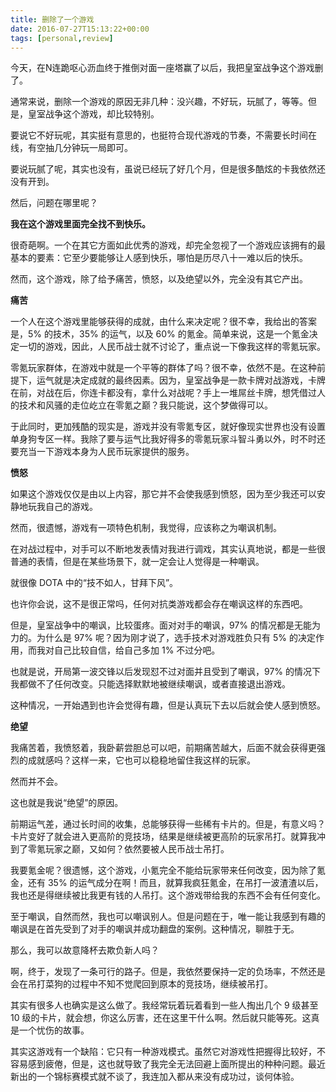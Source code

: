 ```yaml
---
title: 删除了一个游戏
date: 2016-07-27T15:13:22+00:00
tags: [personal,review]
---
```


今天，在N连跪呕心沥血终于推倒对面一座塔赢了以后，我把皇室战争这个游戏删了。

通常来说，删除一个游戏的原因无非几种：没兴趣，不好玩，玩腻了，等等。但是，皇室战争这个游戏，却比较特别。

要说它不好玩呢，其实挺有意思的，也挺符合现代游戏的节奏，不需要长时间在线，有空抽几分钟玩一局即可。

要说玩腻了呢，其实也没有，虽说已经玩了好几个月，但是很多酷炫的卡我依然还没有开到。

然后，问题在哪里呢？

<!-- more -->

**我在这个游戏里面完全找不到快乐。**

很奇葩啊。一个在其它方面如此优秀的游戏，却完全忽视了一个游戏应该拥有的最基本的要素：它至少要能够让人感到快乐，哪怕是历尽八十一难以后的快乐。

然而，这个游戏，除了给予痛苦，愤怒，以及绝望以外，完全没有其它产出。

**痛苦**

一个人在这个游戏里能够获得的成就，由什么来决定呢？很不幸，我给出的答案是，5% 的技术，35% 的运气，以及 60% 的氪金。简单来说，这是一个氪金决定一切的游戏，因此，人民币战士就不讨论了，重点说一下像我这样的零氪玩家。

零氪玩家群体，在游戏中就是一个平等的群体了吗？很不幸，依然不是。在这种前提下，运气就是决定成就的最终因素。因为，皇室战争是一款卡牌对战游戏，卡牌在前，对战在后，你连卡都没有，拿什么对战呢？手上一堆屌丝卡牌，想凭借过人的技术和风骚的走位屹立在零氪之巅？我只能说，这个梦做得可以。

于此同时，更加残酷的现实是，游戏并没有零氪专区，就好像现实世界也没有设置单身狗专区一样。我除了要与运气比我好得多的零氪玩家斗智斗勇以外，时不时还要充当一下游戏本身为人民币玩家提供的服务。

**愤怒**

如果这个游戏仅仅是由以上内容，那它并不会使我感到愤怒，因为至少我还可以安静地玩我自己的游戏。

然而，很遗憾，游戏有一项特色机制，我觉得，应该称之为嘲讽机制。

在对战过程中，对手可以不断地发表情对我进行调戏，其实认真地说，都是一些很普通的表情，但是在某些场景下，就一定会让人觉得是一种嘲讽。

就很像 DOTA 中的“技不如人，甘拜下风”。

也许你会说，这不是很正常吗，任何对抗类游戏都会存在嘲讽这样的东西吧。

但是，皇室战争中的嘲讽，比较蛋疼。面对对手的嘲讽，97% 的情况都是无能为力的。为什么是 97% 呢？因为刚才说了，选手技术对游戏胜负只有 5% 的决定作用，而我对自己比较自信，给自己多加 1% 不过分吧。

也就是说，开局第一波交锋以后发现怼不过对面并且受到了嘲讽，97% 的情况下我都做不了任何改变。只能选择默默地被继续嘲讽，或者直接退出游戏。

这种情况，一开始遇到也许会觉得有趣，但是认真玩下去以后就会使人感到愤怒。

**绝望**

我痛苦着，我愤怒着，我卧薪尝胆总可以吧，前期痛苦越大，后面不就会获得更强烈的成就感吗？这样一来，它也可以稳稳地留住我这样的玩家。

然而并不会。

这也就是我说“绝望”的原因。

前期运气差，通过长时间的收集，总能够获得一些稀有卡片的。但是，有意义吗？卡片变好了就会进入更高阶的竞技场，结果是继续被更高阶的玩家吊打。就算我冲到了零氪玩家之巅，又如何？依然要被人民币战士吊打。

我要氪金呢？很遗憾，这个游戏，小氪完全不能给玩家带来任何改变，因为除了氪金，还有 35% 的运气成分在啊！而且，就算我疯狂氪金，在吊打一波渣渣以后，我也还是得继续被比我更有钱的人吊打。这个游戏带给我的东西不会有任何变化。

至于嘲讽，自然而然，我也可以嘲讽别人。但是问题在于，唯一能让我感到有趣的嘲讽是在首先受到了对手的嘲讽并成功翻盘的案例。这种情况，聊胜于无。

那么，我可以故意降杯去欺负新人吗？

啊，终于，发现了一条可行的路子。但是，我依然要保持一定的负场率，不然还是会在吊打菜狗的过程中不知不觉爬回到原本的竞技场，继续被吊打。

其实有很多人也确实是这么做了。我经常玩着玩着看到一些人掏出几个 9 级甚至 10 级的卡片，就会想，你这么厉害，还在这里干什么啊。然后就只能等死。这真是一个忧伤的故事。

其实这游戏有一个缺陷：它只有一种游戏模式。虽然它对游戏性把握得比较好，不容易感到疲倦，但是，这也就导致了我完全无法回避上面所提出的种种问题。最近新出的一个锦标赛模式就不谈了，我连加入都从来没有成功过，谈何体验。
